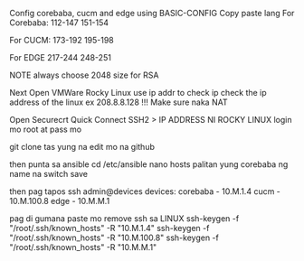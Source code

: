 Config corebaba, cucm and edge using BASIC-CONFIG
Copy paste lang 
For Corebaba:
112-147
151-154

For CUCM:
173-192
195-198

For EDGE 
217-244
248-251

NOTE always choose 2048 size for RSA 

Next Open VMWare Rocky Linux
use ip addr to check ip
check the ip address of the linux ex 208.8.8.128
!!! Make sure naka NAT 

Open Securecrt
Quick Connect 
SSH2 > IP ADDRESS NI ROCKY LINUX
login mo root at pass mo

git clone tas yung na edit mo na github

then punta sa ansible 
cd /etc/ansible
nano hosts 
palitan yung corebaba ng name na switch
save

then pag tapos ssh admin@devices
devices:
corebaba - 10.M.1.4
cucm - 10.M.100.8
edge - 10.M.M.1

pag di gumana paste mo remove ssh sa LINUX
ssh-keygen -f "/root/.ssh/known_hosts" -R "10.M.1.4"
ssh-keygen -f "/root/.ssh/known_hosts" -R "10.M.100.8"
ssh-keygen -f "/root/.ssh/known_hosts" -R "10.M.M.1"


